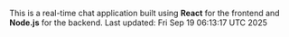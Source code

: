 This is a real-time chat application built using **React** for the frontend and **Node.js** for the backend.
Last updated: Fri Sep 19 06:13:17 UTC 2025
